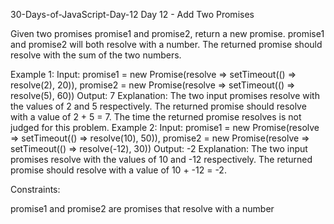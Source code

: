 30-Days-of-JavaScript-Day-12
Day 12 - Add Two Promises

Given two promises promise1 and promise2, return a new promise. promise1 and promise2 will both resolve with a number. The returned promise should resolve with the sum of the two numbers.
 
Example 1:
Input: promise1 = new Promise(resolve => setTimeout(() => resolve(2), 20)), promise2 = new Promise(resolve => setTimeout(() => resolve(5), 60)) Output: 7 Explanation: The two input promises resolve with the values of 2 and 5 respectively. The returned promise should resolve with a value of 2 + 5 = 7. The time the returned promise resolves is not judged for this problem. 
Example 2:
Input: promise1 = new Promise(resolve => setTimeout(() => resolve(10), 50)), promise2 = new Promise(resolve => setTimeout(() => resolve(-12), 30)) Output: -2 Explanation: The two input promises resolve with the values of 10 and -12 respectively. The returned promise should resolve with a value of 10 + -12 = -2. 
 
Constraints:

promise1 and promise2 are promises that resolve with a number
